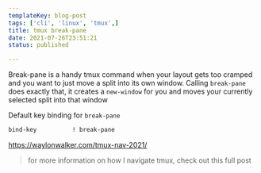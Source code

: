```yaml
---
templateKey: blog-post
tags: ['cli', 'linux', 'tmux',]
title: tmux break-pane
date: 2021-07-26T23:51:21
status: published

---
```


Break-pane is a handy tmux command when your layout gets too cramped and you
want to just move a split into its own window.  Calling `break-pane` does
exactly that, it creates a `new-window` for you and moves your currently
selected split into that window

Default key binding for `break-pane`

``` bash
bind-key          ! break-pane
```

https://waylonwalker.com/tmux-nav-2021/

> for more information on how I navigate tmux, check out this full post

